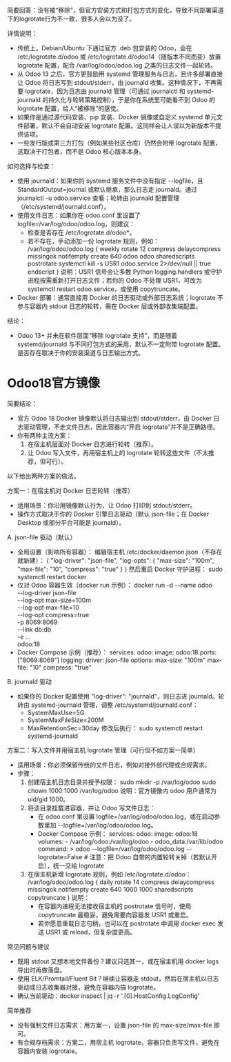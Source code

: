 简要回答：没有被“移除”，但官方安装方式和打包方式的变化，导致不同部署渠道下的logrotate行为不一致，很多人会以为没了。

详情说明：
- 传统上，Debian/Ubuntu 下通过官方 .deb 包安装的 Odoo，会在 /etc/logrotate.d/odoo 或 /etc/logrotate.d/odoo14（随版本不同而变）放置 logrotate 配置，配合 /var/log/odoo/odoo.log 之类的日志文件一起轮转。
- 从 Odoo 13 之后，官方更鼓励用 systemd 管理服务与日志，且许多部署直接让 Odoo 将日志写到 stdout/stderr，由 journald 收集。这种情况下，不再需要 logrotate，因为日志由 journald 管理（可通过 journalctl 和 systemd-journald 的持久化与轮转策略控制），于是你在系统里可能看不到 Odoo 的 logrotate 配置，给人“被移除”的感觉。
- 如果你是通过源代码安装、pip 安装、Docker 镜像或自定义 systemd 单元文件部署，默认不会自动安装 logrotate 配置。这同样会让人误以为新版本不提供该项。
- 一些发行版或第三方打包（例如某些社区仓库）仍然会附带 logrotate 配置，这取决于打包者，而不是 Odoo 核心版本本身。

如何选择与检查：
- 使用 journald：如果你的 systemd 服务文件中没有指定 --logfile，且 StandardOutput=journal 或默认继承，那么日志走 journald。通过 journalctl -u odoo.service 查看；轮转由 journald 配置管理（/etc/systemd/journald.conf）。
- 使用文件日志：如果你在 odoo.conf 里设置了 logfile=/var/log/odoo/odoo.log，则建议：
  - 检查是否存在 /etc/logrotate.d/odoo*。
  - 若不存在，手动添加一份 logrotate 规则，例如：
    /var/log/odoo/odoo.log {
        weekly
        rotate 12
        compress
        delaycompress
        missingok
        notifempty
        create 640 odoo odoo
        sharedscripts
        postrotate
            systemctl kill -s USR1 odoo.service 2>/dev/null || true
        endscript
    }
    说明：USR1 信号会让多数 Python logging.handlers 或守护进程按需重新打开日志文件；若你的 Odoo 不处理 USR1，可改为 systemctl restart odoo.service，或使用 copytruncate。
- Docker 部署：通常直接用 Docker 的日志驱动或外部日志系统；logrotate 不参与容器内 stdout 日志的轮转，需在 Docker 层或外部收集端配置。

结论：
- Odoo 13+ 并未在软件层面“移除 logrotate 支持”，而是随着 systemd/journald 与不同打包方式的采用，默认不一定附带 logrotate 配置。是否存在取决于你的安装渠道与日志输出方式。


# Odoo18官方镜像
简要结论：
- 官方 Odoo 18 Docker 镜像默认将日志输出到 stdout/stderr，由 Docker 日志驱动管理，不走文件日志，因此容器内“开启 logrotate”并不是正确路径。
- 你有两种主流方案：
  1) 在宿主机层面对 Docker 日志进行轮转（推荐）。
  2) 让 Odoo 写入文件，再用宿主机上的 logrotate 轮转这些文件（不太推荐，但可行）。

以下给出两种方案的做法。

方案一：在宿主机对 Docker 日志轮转（推荐）
- 适用场景：你沿用镜像默认行为，让 Odoo 打印到 stdout/stderr。
- 操作方式取决于你的 Docker 引擎日志驱动（默认 json-file；在 Docker Desktop 或部分平台可能是 journald）。

A. json-file 驱动（默认）
- 全局设置（影响所有容器）：
  编辑宿主机 /etc/docker/daemon.json（不存在就新建）：
  {
    "log-driver": "json-file",
    "log-opts": {
      "max-size": "100m",
      "max-file": "10",
      "compress": "true"
    }
  }
  然后重启 Docker 守护进程：
  sudo systemctl restart docker
- 仅对 Odoo 容器生效（docker run 示例）：
  docker run -d --name odoo \
    --log-driver json-file \
    --log-opt max-size=100m \
    --log-opt max-file=10 \
    --log-opt compress=true \
    -p 8069:8069 \
    --link db:db \
    -e ... \
    odoo:18
- Docker Compose 示例（推荐）：
  services:
    odoo:
      image: odoo:18
      ports: ["8069:8069"]
      logging:
        driver: json-file
        options:
          max-size: "100m"
          max-file: "10"
          compress: "true"

B. journald 驱动
- 如果你的 Docker 配置使用 "log-driver": "journald"，则日志进 journald。轮转由 systemd-journald 管理，调整 /etc/systemd/journald.conf：
  - SystemMaxUse=5G
  - SystemMaxFileSize=200M
  - MaxRetentionSec=30day
  修改后执行：
  sudo systemctl restart systemd-journald

方案二：写入文件并用宿主机 logrotate 管理（可行但不如方案一简单）
- 适用场景：你必须保留传统的文件日志，例如对接外部代理或合规需求。
- 步骤：
  1) 创建宿主机日志目录并授予权限：
     sudo mkdir -p /var/log/odoo
     sudo chown 1000:1000 /var/log/odoo
     说明：官方镜像内 odoo 用户通常为 uid/gid 1000。
  2) 将该目录挂载进容器，并让 Odoo 写文件日志：
     - 在 odoo.conf 里设置 logfile=/var/log/odoo/odoo.log，或在启动参数里加 --logfile=/var/log/odoo/odoo.log。
     - Docker Compose 示例：
       services:
         odoo:
           image: odoo:18
           volumes:
             - /var/log/odoo:/var/log/odoo
             - odoo_data:/var/lib/odoo
           command: >
             odoo
             --logfile=/var/log/odoo/odoo.log
             --logrotate=False
           # 注意：把 Odoo 自带的内置轮转关掉（若默认开启），统一交给 logrotate
  3) 在宿主机新增 logrotate 规则，例如 /etc/logrotate.d/odoo：
     /var/log/odoo/odoo.log {
       daily
       rotate 14
       compress
       delaycompress
       missingok
       notifempty
       create 640 1000 1000
       sharedscripts
       copytruncate
     }
     说明：
     - 在容器内进程无法接收宿主机的 postrotate 信号时，使用 copytruncate 最稳妥，避免需要向容器发 USR1 或重启。
     - 若你愿意重载日志句柄，也可以在 postrotate 中调用 docker exec 发送 USR1 或 reload，但复杂度更高。

常见问题与建议
- 既用 stdout 又想本地文件备份？建议只选其一，或在宿主机用 docker logs 导出时再做落盘。
- 使用 ELK/Promtail/Fluent Bit？继续让容器走 stdout，然后在宿主机以日志驱动或日志收集器对接，避免在容器内搞 logrotate。
- 确认当前驱动：docker inspect <container> | jq -r '.[0].HostConfig.LogConfig'

简单推荐
- 没有强制文件日志需求：用方案一，设置 json-file 的 max-size/max-file 即可。
- 有合规存档需求：方案二，用宿主机 logrotate，容器只负责写文件，避免在容器内安装 logrotate。